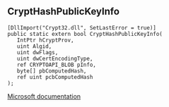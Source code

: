 ## CryptHashPublicKeyInfo

```
[DllImport("Crypt32.dll", SetLastError = true)]
public static extern bool CryptHashPublicKeyInfo(
   IntPtr hCryptProv,
   uint Algid,
   uint dwFlags,
   uint dwCertEncodingType,
   ref CRYPTOAPI_BLOB pInfo,
   byte[] pbComputedHash,
   ref uint pcbComputedHash
);
```

[Microsoft documentation](https://docs.microsoft.com/en-us/windows/win32/api/wincrypt/nf-wincrypt-crypthashpublickeyinfo)
